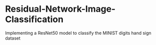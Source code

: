 # Residual-Network-Image-Classification
Implementing a ResNet50 model to classify the MINIST digits hand sign dataset
